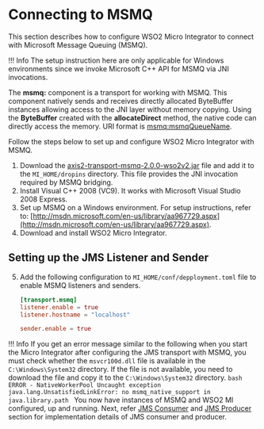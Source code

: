 # Connecting to MSMQ

This section describes how to configure WSO2 Micro Integrator to connect with Microsoft Message Queuing (MSMQ).

!!! Info
    The setup instruction here are only applicable for Windows environments since we invoke Microsoft C++ API for MSMQ via JNI invocations.

The **msmq:** component is a transport for working with MSMQ. This component natively sends and receives directly allocated ByteBuffer instances allowing access to the JNI layer without memory copying. Using the **ByteBuffer** created with the **allocateDirect** method, the native code can directly access the memory. URI format is [msmq:msmqQueueName](http://msmqmsmqQueueName).

Follow the steps below to set up and configure WSO2 Micro Integrator with MSMQ.

1.	Download the [axis2-transport-msmq-2.0.0-wso2v2.jar](https://github.com/wso2-docs/WSO2_EI/raw/master/Broker-Setup-Artifacts/MSMQ/axis2-transport-msmq-2.0.0-wso2v2.jar) file and add it to the `MI_HOME/dropins` directory. This file provides the JNI invocation required by MSMQ bridging.
2.	Install Visual C++ 2008 (VC9). It works with Microsoft Visual Studio 2008 Express.
3.	Set up MSMQ on a Windows environment. For setup instructions, refer to: [http://msdn.microsoft.com/en-us/library/aa967729.aspx](http://msdn.microsoft.com/en-us/library/aa967729.aspx).
4.	Download and install WSO2 Micro Integrator.

## Setting up the JMS Listener and Sender
5. Add the following configuration to `MI_HOME/conf/depployment.toml` file to enable MSMQ listeners and senders.
   ```toml
   [transport.msmq]
   listener.enable = true
   listener.hostname = "localhost"
   
   sender.enable = true
   ```

!!! Info
    If you get an error message similar to the following when you start the Micro Integrator after configuring the JMS transport with MSMQ, you must check whether the `msvcr100d.dll` file is available in the `C:\Windows\System32` directory. If the file is not available, you need to download the file and copy it to the `C:\Windows\System32` directory.
    ```bash
    ERROR - NativeWorkerPool Uncaught exception
    java.lang.UnsatisfiedLinkError: no msmq_native_support in java.library.path
    ```
You now have instances of MSMQ and WSO2 MI configured, up and running. Next, refer [JMS Consumer]({{base_path}}/integrate/examples/jms-examples/consuming-jms) and [JMS Producer]({{base_path}}/integrate/examples/jms-examples/producing-jms) section for implementation details of JMS consumer and producer.